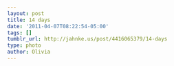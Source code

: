 ```yaml
---
layout: post
title: 14 days
date: '2011-04-07T08:22:54-05:00'
tags: []
tumblr_url: http://jahnke.us/post/4416065379/14-days
type: photo
author: Olivia
---
```

